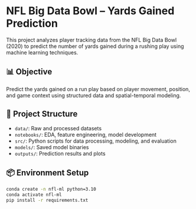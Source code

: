 # NFL Big Data Bowl – Yards Gained Prediction

This project analyzes player tracking data from the NFL Big Data Bowl (2020) to predict the number of yards gained during a rushing play using machine learning techniques.

## 📊 Objective

Predict the yards gained on a run play based on player movement, position, and game context using structured data and spatial-temporal modeling.

## 📁 Project Structure

- `data/`: Raw and processed datasets
- `notebooks/`: EDA, feature engineering, model development
- `src/`: Python scripts for data processing, modeling, and evaluation
- `models/`: Saved model binaries
- `outputs/`: Prediction results and plots

## 📦 Environment Setup

```bash
conda create -n nfl-ml python=3.10
conda activate nfl-ml
pip install -r requirements.txt
